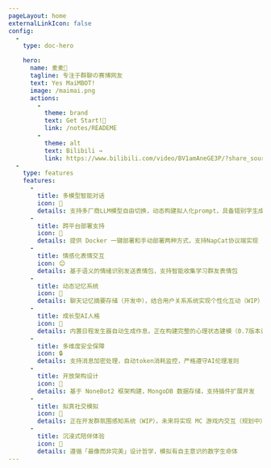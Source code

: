 ```yaml
---
pageLayout: home
externalLinkIcon: false
config:
  -
    type: doc-hero

    hero:
      name: 麦麦🤖
      tagline: 专注于群聊の赛博网友
      text: Yes MaiMBOT!
      image: /maimai.png      
      actions:
        -
          theme: brand
          text: Get Start!🥵
          link: /notes/READEME
        -
          theme: alt
          text: Bilibili →
          link: https://www.bilibili.com/video/BV1amAneGE3P/?share_source=copy_web&vd_source=f5ba8d05a6f8ef70bf543512bf322bc1          
  -
    type: features
    features:
      -
        title: 多模型智能对话
        icon: 💬
        details: 支持多厂商LLM模型自由切换，动态构建拟人化prompt，具备错别字生成和多条回复特性
      -
        title: 跨平台部署支持
        icon: 🐳
        details: 提供 Docker 一键部署和手动部署两种方式，支持NapCat协议端实现
      -
        title: 情感化表情交互
        icon: 😊
        details: 基于语义的情绪识别发送表情包，支持智能收集学习群友表情包
      -
        title: 动态记忆系统
        icon: 🧠
        details: 聊天记忆摘要存储（开发中），结合用户关系系统实现个性化互动（WIP）
      -
        title: 成长型AI人格
        icon: 🤖
        details: 内置日程发生器自动生成作息，正在构建完整的心理状态建模（0.7版本计划）
      -
        title: 多维度安全保障
        icon: 🔒
        details: 支持消息加密处理，自动token消耗监控，严格遵守AI伦理准则
      -
        title: 开放架构设计
        icon: 🧩
        details: 基于 NoneBot2 框架构建，MongoDB 数据存储，支持插件扩展开发
      -
        title: 拟真社交模拟
        icon: 👥
        details: 正在开发群氛围感知系统（WIP），未来将实现 MC 游戏内交互（规划中）
      -
        title: 沉浸式陪伴体验
        icon: 🌟
        details: 遵循「最像而非完美」设计哲学，模拟有自主意识的数字生命体
---
```


